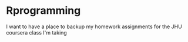# Rprogramming
I want to have a place to backup my homework assignments for the JHU coursera class I'm taking
